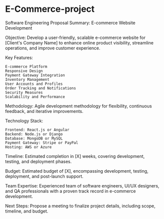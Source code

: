 # E-Commerce-project

Software Engineering Proposal Summary: E-commerce Website Development

Objective:
Develop a user-friendly, scalable e-commerce website for [Client's Company Name] to enhance online product visibility, streamline operations, and improve customer experience.

Key Features:

    E-commerce Platform
    Responsive Design
    Payment Gateway Integration
    Inventory Management
    User Accounts and Profiles
    Order Tracking and Notifications
    Security Measures
    Scalability and Performance

Methodology:
Agile development methodology for flexibility, continuous feedback, and iterative improvements.

Technology Stack:

    Frontend: React.js or Angular
    Backend: Node.js or Django
    Database: MongoDB or MySQL
    Payment Gateway: Stripe or PayPal
    Hosting: AWS or Azure

Timeline:
Estimated completion in [X] weeks, covering development, testing, and deployment phases.

Budget:
Estimated budget of [X], encompassing development, testing, deployment, and post-launch support.

Team Expertise:
Experienced team of software engineers, UI/UX designers, and QA professionals with a proven track record in e-commerce development.

Next Steps:
Propose a meeting to finalize project details, including scope, timeline, and budget.
